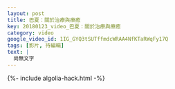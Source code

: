 ```yaml
---
layout: post
title: 巴夏：關於治療與療癒
key: 20180123_video_巴夏：關於治療與療癒
category: video
google_video_id: 1IG_GYQ3tSUTffmdcWRAA4NfKTaRWqFy17Q
tags: [影片, 待編輯]
text: |
  尚無文字
---
```


{%- include algolia-hack.html -%}
